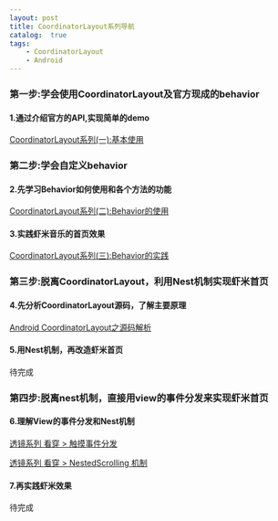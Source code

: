 ```yaml
---
layout: post
title: CoordinatorLayout系列导航
catalog:  true
tags:
    - CoordinatorLayout
    - Android
---
```


### 第一步:学会使用CoordinatorLayout及官方现成的behavior


#### 1.通过介绍官方的API,实现简单的demo
[CoordinatorLayout系列(一):基本使用](https://xugter.xyz/2019/01/01/CoordinatorLayout1)

### 第二步:学会自定义behavior

#### 2.先学习Behavior如何使用和各个方法的功能
[CoordinatorLayout系列(二):Behavior的使用](https://xugter.xyz/2019/07/10/CoordinatorLayout2)

#### 3.实践虾米音乐的首页效果
[CoordinatorLayout系列(三):Behavior的实践](https://xugter.xyz/2019/09/12/CoordinatorLayout3)

### 第三步:脱离CoordinatorLayout，利用Nest机制实现虾米首页

#### 4.先分析CoordinatorLayout源码，了解主要原理

[Android CoordinatorLayout之源码解析](https://www.jianshu.com/p/7830b05b38bb)

#### 5.用Nest机制，再改造虾米首页

待完成

### 第四步:脱离nest机制，直接用view的事件分发来实现虾米首页

#### 6.理解View的事件分发和Nest机制

[透镜系列 看穿 > 触摸事件分发](http://blog.rubitree.com/15456255866253.html)

[透镜系列 看穿 > NestedScrolling 机制](http://blog.rubitree.com/15467469615604.html)

#### 7.再实践虾米效果
待完成